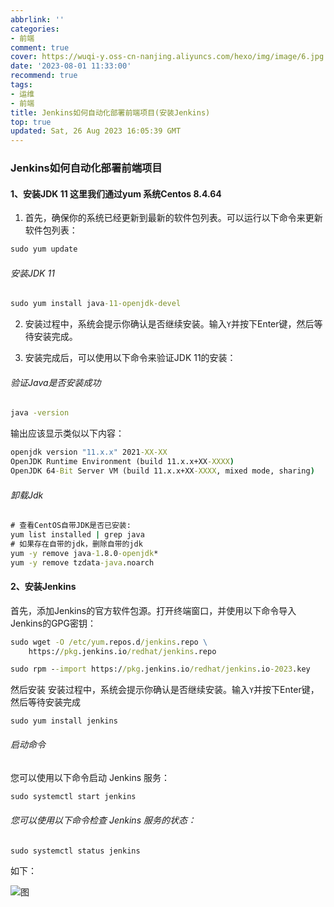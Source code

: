 ```yaml
---
abbrlink: ''
categories:
- 前端
comment: true
cover: https://wuqi-y.oss-cn-nanjing.aliyuncs.com/hexo/img/image/6.jpg
date: '2023-08-01 11:33:00'
recommend: true
tags:
- 运维
- 前端
title: Jenkins如何自动化部署前端项目(安装Jenkins)
top: true
updated: Sat, 26 Aug 2023 16:05:39 GMT
---
```

### Jenkins如何自动化部署前端项目

#### 1、安装JDK 11 这里我们通过yum 系统Centos 8.4.64

1. 首先，确保你的系统已经更新到最新的软件包列表。可以运行以下命令来更新软件包列表：

```cmd
sudo yum update
```

###### 安装JDK 11

```cmd
sudo yum install java-11-openjdk-devel
```

2. 安装过程中，系统会提示你确认是否继续安装。输入`Y`并按下Enter键，然后等待安装完成。

4. 安装完成后，可以使用以下命令来验证JDK 11的安装：

###### 验证Java是否安装成功

```cmd
java -version
```

输出应该显示类似以下内容：

```cmd
openjdk version "11.x.x" 2021-XX-XX
OpenJDK Runtime Environment (build 11.x.x+XX-XXXX)
OpenJDK 64-Bit Server VM (build 11.x.x+XX-XXXX, mixed mode, sharing)
```

###### 卸载Jdk

```cmd
# 查看CentOS自带JDK是否已安装:
yum list installed | grep java
# 如果存在自带的jdk，删除自带的jdk
yum -y remove java-1.8.0-openjdk*
yum -y remove tzdata-java.noarch
```

#### 2、安装Jenkins

首先，添加Jenkins的官方软件包源。打开终端窗口，并使用以下命令导入Jenkins的GPG密钥：

```cmd
sudo wget -O /etc/yum.repos.d/jenkins.repo \
    https://pkg.jenkins.io/redhat/jenkins.repo

sudo rpm --import https://pkg.jenkins.io/redhat/jenkins.io-2023.key
```

然后安装  安装过程中，系统会提示你确认是否继续安装。输入`Y`并按下Enter键，然后等待安装完成 

`sudo yum install jenkins`

###### 启动命令

您可以使用以下命令启动 Jenkins 服务：

```cmd
sudo systemctl start jenkins
```

###### 您可以使用以下命令检查 Jenkins 服务的状态：

`sudo systemctl status jenkins`

如下：

![图](/img/demo.png)

